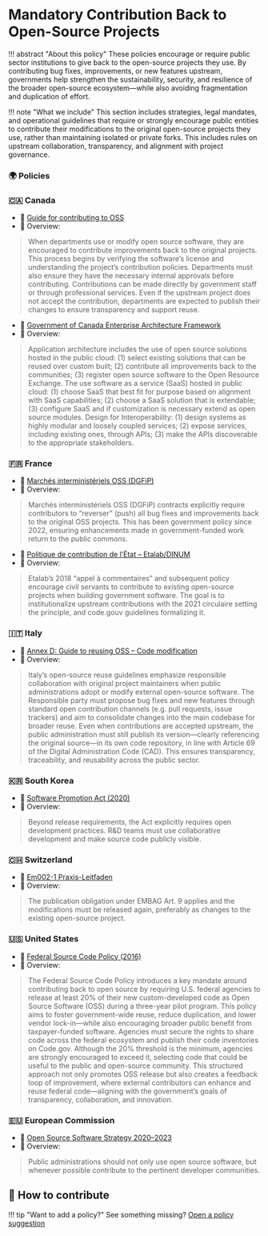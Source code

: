 # Mandatory Contribution Back to Open-Source Projects

!!! abstract "About this policy"
      These policies encourage or require public sector institutions to give back to the open-source projects they use. By contributing bug fixes, improvements, or new features upstream, governments help strengthen the sustainability, security, and resilience of the broader open-source ecosystem—while also avoiding fragmentation and duplication of effort.
  
!!! note "What we include"
      This section includes strategies, legal mandates, and operational guidelines that require or strongly encourage public entities to contribute their modifications to the original open-source projects they use, rather than maintaining isolated or private forks. This includes rules on upstream collaboration, transparency, and alignment with project governance.
      
### 🌍  Policies

### 🇨🇦 Canada

* 🔗 [Guide for contributing to OSS](https://www.canada.ca/en/government/system/digital-government/digital-government-innovations/open-source-software/guide-for-contributing-to-open-source-software.html)
* 📄 Overview:
> When departments use or modify open source software, they are encouraged to contribute improvements back to the original projects. This process begins by verifying the software’s license and understanding the project’s contribution policies. Departments must also ensure they have the necessary internal approvals before contributing. Contributions can be made directly by government staff or through professional services. Even if the upstream project does not accept the contribution, departments are expected to publish their changes to ensure transparency and support reuse.

* 🔗 [Government of Canada Enterprise Architecture Framework](https://www.canada.ca/en/government/system/digital-government/policies-standards/government-canada-enterprise-architecture-framework.html)
* 📄 Overview:
> Application architecture includes the use of open source solutions hosted in the public cloud:
> (1) select existing solutions that can be reused over custom built;
> (2) contribute all improvements back to the communities;
> (3) register open source software to the Open Resource Exchange.
> The use software as a service (SaaS) hosted in public cloud:
> (1) choose SaaS that best fit for purpose based on alignment with SaaS capabilities;
> (2) choose a SaaS solution that is extendable;
> (3) configure SaaS and if customization is necessary extend as open source modules.
> Design for Interoperability:
> (1) design systems as highly modular and loosely coupled services;
> (2) expose services, including existing ones, through APIs;
> (3) make the APIs discoverable to the appropriate stakeholders.


### 🇫🇷 France

* 🔗 [Marchés interministériels OSS (DGFiP)](https://code.gouv.fr/fr/utiliser/marches-interministeriels-support-expertise-logiciels-libres/#:~:text=Ces%20activit%C3%A9s%20sont%20men%C3%A9es%20en,communaut%C3%A9s%20et%20les%20administrations%20b%C3%A9n%C3%A9ficiaires)
* 📄 Overview:
> Marchés interministériels OSS (DGFiP) contracts explicitly require contributors to “reverser” (push) all bug fixes and improvements back to the original OSS projects. This has been government policy since 2022, ensuring enhancements made in government-funded work return to the public commons.

* 🔗 [Politique de contribution de l’État – Etalab/DINUM](https://www.etalab.gouv.fr/ouverture-des-codes-sources-appel-a-commentaires-sur-la-politique-de-contribution-aux-logiciels-libres-de-letat/#:~:text=Comment%20ouvrir%20ses%20codes%20sources%C2%A0%3F,documents%20administratifs%20communicables%20et%20r%C3%A9utilisables)
* 📄 Overview:
> Etalab’s 2018 “appel à commentaires” and subsequent policy encourage civil servants to contribute to existing open-source projects when building government software. The goal is to institutionalize upstream contributions with the 2021 circulaire setting the principle, and code.gouv guidelines formalizing it.


### 🇮🇹 Italy

* 🔗 [Annex D: Guide to reusing OSS – Code modification](https://docs.italia.it/italia/developers-italia/gl-acquisition-and-reuse-software-for-pa-docs/en/stabile/attachments/annex-D-Guide-to-reusing-open-source-software.html#modification-of-the-source-code)
* 📄 Overview:
> Italy’s open-source reuse guidelines emphasize responsible collaboration with original project maintainers when public administrations adopt or modify external open-source software. The Responsible party must propose bug fixes and new features through standard open contribution channels (e.g. pull requests, issue trackers) and aim to consolidate changes into the main codebase for broader reuse. Even when contributions are accepted upstream, the public administration must still publish its version—clearly referencing the original source—in its own code repository, in line with Article 69 of the Digital Administration Code (CAD). This ensures transparency, traceability, and reusability across the public sector.

### 🇰🇷 South Korea

* 🔗 [Software Promotion Act (2020)](https://elaw.klri.re.kr/eng_mobile/viewer.do?hseq=62622&type=lawname&key=SOFTWARE+PROMOTION+ACT)
* 📄 Overview:
> Beyond release requirements, the Act explicitly requires open development practices. R\&D teams must use collaborative development and make source code publicly visible.

### 🇨🇭 Switzerland

* 🔗 [Em002-1 Praxis-Leitfaden](https://www.bk.admin.ch/dam/bk/de/dokumente/dti/themen/OSS/praxisleitfaden-oss-bverw.pdf.download.pdf/Em002-1_Praxis_Leitfaden.pdf)
* 📄 Overview:
> The publication obligation under EMBAG Art. 9 applies and the modifications must be released again, preferably as changes to the existing open-source project.

### 🇺🇸 United States

* 🔗 [Federal Source Code Policy (2016)](https://obamawhitehouse.archives.gov/sites/default/files/omb/memoranda/2016/m_16_21.pdf)
* 📄 Overview:
> The Federal Source Code Policy introduces a key mandate around contributing back to open source by requiring U.S. federal agencies to release at least 20% of their new custom-developed code as Open Source Software (OSS) during a three-year pilot program. This policy aims to foster government-wide reuse, reduce duplication, and lower vendor lock-in—while also encouraging broader public benefit from taxpayer-funded software. Agencies must secure the rights to share code across the federal ecosystem and publish their code inventories on Code.gov. Although the 20% threshold is the minimum, agencies are strongly encouraged to exceed it, selecting code that could be useful to the public and open-source community. This structured approach not only promotes OSS release but also creates a feedback loop of improvement, where external contributors can enhance and reuse federal code—aligning with the government’s goals of transparency, collaboration, and innovation.

### 🇪🇺 European Commission

* 🔗 [Open Source Software Strategy 2020–2023](https://commission.europa.eu/document/download/97e59978-42c0-4b4a-9406-8f1a86837530_en?filename=en_ec_open_source_strategy_2020-2023.pdf)
* 📄 Overview:
> Public administrations should not only use open source software, but whenever possible contribute to the pertinent developer communities.

## 🤝 How to contribute
  
!!! tip "Want to add a policy?"
      See something missing? [Open a policy suggestion](https://github.com/EL-BID/OSS_policies/issues/new?template=policy-suggestion.yml)